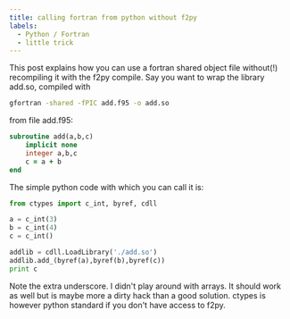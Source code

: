 ```yaml
---
title: calling fortran from python without f2py
labels:
  - Python / Fortran
  - little trick
---
```


This post explains how you can use a fortran shared object file without(!) recompiling it with the f2py compile.
Say you want to wrap the library add.so, compiled with


```bash
gfortran -shared -fPIC add.f95 -o add.so
```

from file add.f95:

```fortran
subroutine add(a,b,c)    
    implicit none
    integer a,b,c
    c = a + b 
end
```

The simple python code with which you can call it is:

```python
from ctypes import c_int, byref, cdll

a = c_int(3)
b = c_int(4)
c = c_int()

addlib = cdll.LoadLibrary('./add.so')
addlib.add_(byref(a),byref(b),byref(c))
print c
```

Note the extra underscore.
I didn't play around with arrays.
It should work as well but is maybe more a dirty hack than a good solution.
ctypes is however python standard if you don't have access to f2py.
